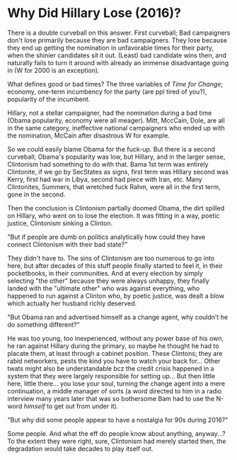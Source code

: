 # Why Did Hillary Lose (2016)?

There is a double curveball on this answer. First curveball; Bad
campaigners don't lose primarily because they are bad
campaigners. They lose because they end up getting the nomination in
unfavorable times for their party, when the shinier candidates sit it
out. (Least) bad candidate wins then, and naturally fails to turn it
around with already an immense disadvantage going in (W for 2000 is an
exception).

What defines good or bad times? The three variables of *Time for
Change*; economy, one-term incumbency for the party (are ppl tired of
you?), popularity of the incumbent.

Hillary, not a stellar campaigner, had the nomination during a bad
time (Obama popularity, economy were all meager). Mitt, MccCain, Dole,
are all in the same category, ineffective national campaigners who
ended up with the nomination, McCain after disastrous W for
example.

So we could easily blame Obama for the fuck-up. But there is a second
curveball; Obama's popularity was low, but Hillary, and in the larger
sense, Clintonism had something to do with that. Bama 1st term was
entirely Clintonite, if we go by SecStates as signs, first term was
Hillary second was Kerry, first had war in Libya, second had piece
with Iran, etc. Many Clintonites, Summers, that wretched fuck Rahm,
were all in the first term, gone in the second.

Then the conclusion is Clintonism partially doomed Obama, the dirt
spilled on Hillary, who went on to lose the election. It was fitting
in a way, poetic justice, Clintonism sinking a Clinton.

"But if people are dumb on politics analytically how could they have
connect Clintonism with their bad state?"

They didn't have to. The sins of Clintonism are too numerous to go
into here, but after decades of this stuff people finally started to
feel it, in their pocketbooks, in their communities. And at every
election by simply selecting "the other" because they were always
unhappy, they finally landed with the "ultimate other" who was against
everything, who happened to run against a Clinton who, by poetic
justice, was dealt a blow which actually her husband richly deserved.


"But Obama ran and advertised himself as a change agent, why couldn't he do something different?"

He was too young, too inexperienced, without any power base of his
own, he ran against Hillary during the primary, so maybe he thought he
had to placate them, at least through a cabinet position.  These
Clintons; they are rabid networkers, pests the kind you have to watch
your back for... Other twats might also be understandable bcz the
credit crisis happened in a system that they were largely responsible
for setting up... But then little here, little there... you lose your
soul, turning the change agent into a mere continuation, a middle
manager of sorts (a word directed to him in a radio interview many
years later that was so bothersome Bam had to use the N-word *himself*
to get out from under it).

"But why did some people appear to have a nostalgia for 90s during 2016?"

Some people. And what the eff do people know about anything,
anyway...? To the extent they were right, sure, Clintonism had merely
started then, the degradation would take decades to play itself out.










